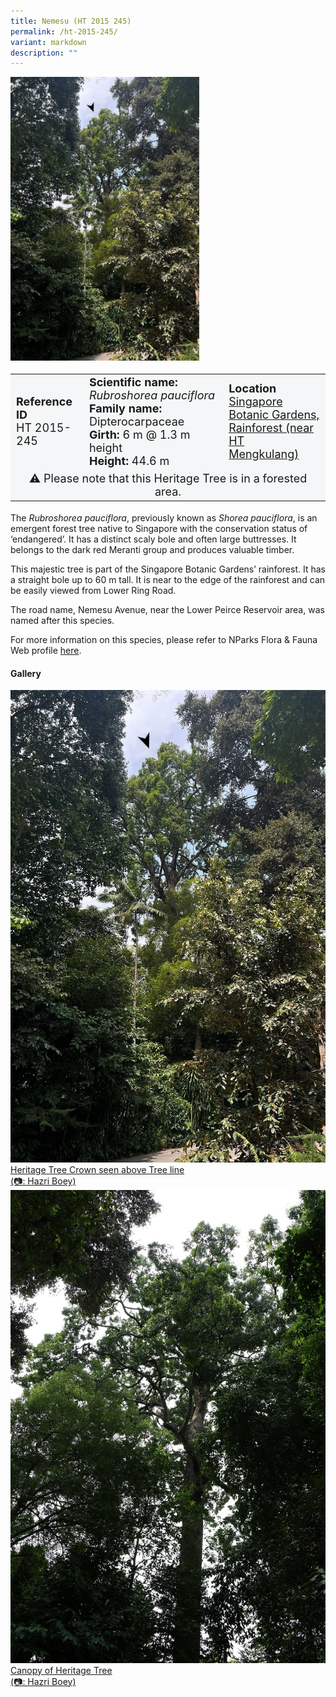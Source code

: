 ```yaml
---
title: Nemesu (HT 2015 245)
permalink: /ht-2015-245/
variant: markdown
description: ""
---
```

<div class="isomer-image-wrapper">
<img style="width: 60%" src="/images/Heritage_trees_photos/rubpau_ht2015-245_habit.jpg"></div>
<table style="minWidth: 100px; font-size: 18px; background: #F4F6F7">
<tbody><tr>
<td rowspan="1" colspan="1">
<strong>Reference ID</strong>
<br>HT 2015-245
</td>
<td rowspan="1" colspan="1">
	<strong>Scientific name:</strong> <em>Rubroshorea pauciflora</em>
<br><strong>Family name: </strong>Dipterocarpaceae
<br><strong>Girth: </strong>6 m @ 1.3 m height
<br><strong>Height: </strong>44.6 m
</td>
<td rowspan="1" colspan="1">
<strong>Location</strong><a href="https://www.onemap.gov.sg/?lat=1.3111899999978693&amp;lng=103.81687999999883">
 <br>Singapore Botanic Gardens, <br>Rainforest (near HT<br>Mengkulang)</a>
</td></tr>
<tr><td style="text-align: center;" colspan="3">  
⚠️&nbsp;Please note that this Heritage Tree is in a forested area.</td></tr>
</tbody>
</table>
<p>The <em>Rubroshorea pauciflora</em>, previously known as <em>Shorea pauciflora</em>, is an emergent forest tree native to Singapore with the conservation status of ‘endangered’. It has a distinct scaly bole and often large buttresses. It belongs to the dark red Meranti group and produces valuable timber.</p>

<p>This majestic tree is part of the Singapore Botanic Gardens’ rainforest. It has a straight bole up to 60 m tall. It is near to the edge of the rainforest and can be easily viewed from Lower Ring Road.</p>

<p>The road name, Nemesu Avenue, near the Lower Peirce Reservoir area, was named after this species.</p>

<p>For more information on this species, please refer to NParks Flora &amp; Fauna Web profile <a href="https://www.nparks.gov.sg/florafaunaweb/flora/4/7/4720">here</a>.</p>

<h4><b>Gallery</b></h4>
<div class="isomer-card-grid">
<a href="/images/Heritage_trees_photos/rubpau_ht2015-245_habit.jpg" class="isomer-card">
<div class="isomer-card-image">
<div class="isomer-image-wrapper"><img src="/images/Heritage_trees_photos/rubpau_ht2015-245_habit.jpg"></div></div>
<div class="isomer-card-body"><div class="isomer-card-description">Heritage Tree Crown seen above Tree line<br>(📷: Hazri Boey)</div></div></a>
	
<a href="/images/Heritage_trees_photos/rubpau_ht2015-245_canopy.jpg" class="isomer-card">
<div class="isomer-card-image">
<div class="isomer-image-wrapper"><img src="/images/Heritage_trees_photos/rubpau_ht2015-245_canopy.jpg"></div></div>
<div class="isomer-card-body"><div class="isomer-card-description">Canopy of Heritage Tree<br>(📷: Hazri Boey)</div></div></a></div>